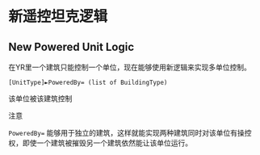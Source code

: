 新遥控坦克逻辑
============
New Powered Unit Logic
------------------------

在YR里一个建筑只能控制一个单位，现在能够使用新逻辑来实现多单位控制。

    [UnitType]►PoweredBy= (list of BuildingType)

该单位被该建筑控制

注意

`PoweredBy=` 能够用于独立的建筑，这样就能实现两种建筑同时对该单位有操控权，即使一个建筑被摧毁另一个建筑依然能让该单位运行。
